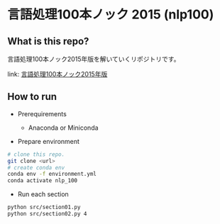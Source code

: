 言語処理100本ノック 2015 (nlp100)
================

## What is this repo?

言語処理100本ノック2015年版を解いていくリポジトリです。

link: [言語処理100本ノック2015年版](http://www.cl.ecei.tohoku.ac.jp/nlp100/)

## How to run

* Prerequirements
  * Anaconda or Miniconda

* Prepare environment

```bash
# clone this repo.
git clone <url>
# create conda env
conda env -f environment.yml
conda activate nlp_100
```

* Run each section

```bash
python src/section01.py
python src/section02.py 4
```

